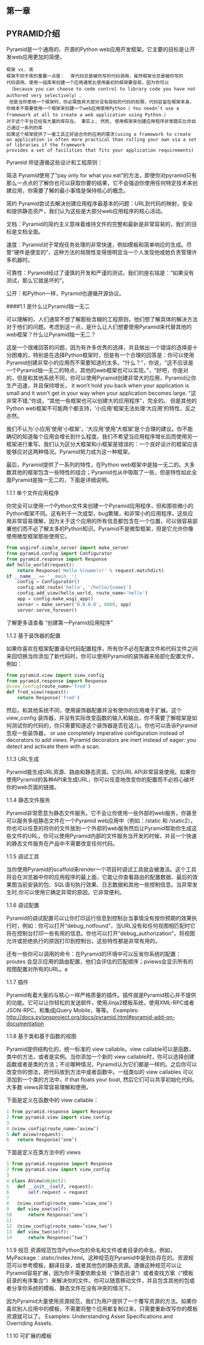 第一章
---------------------
## PYRAMID介绍
Pyramid是一个通用的、开源的Python web应用开发框架。它主要的目标是让开发web应用更加的简便。
```
框架 vs. 库 
框架不同于库的重要一点是：  库代码总是被你写的代码调用，虽然框架也总是被你写的
代码调用。使用一组库来创建一个应用通常比使用最初的框架要容易，因为你可以
 （because you can choose to cede control to library code you have not authored very selectively）.
 但是当你使用一个框架时，你必需放弃大部分没有授权的代码的权限，代码驻留在框架本身，
你根本不需要使用一个框架来创建一个web应用使用Python（ You needn’t use a framework at all to create a web application using Python.） 
对于这个平台已经有大量的库存在。 事实上, 然而, 使用框架来创建应用程序非常踏实比你自己通过一系列的库
如果这个框架提供了一套工具正好适合你的应用的需求(using a framework to create
an application is often more practical than rolling your own via a set of libraries if the framework
provides a set of facilities that fits your application requirements)
```

Pyramid 师徒遵循这些设计和工程原则：

简洁 Pyramid使用了“pay only for what you eat”的方法，即使你对pyramid只有那么一点点的了解你也可以获取你要的结果，它不会强迫你使用任何特定技术来创建应用，你需要了解的最小事情是保持核心的概念。

简约 Pyramid尝试去解决创建应用程序最基本的问题：URL到代码的映射，安全和提供静态资产，我们认为这些是大部分web应用程序的核心活动。

文档：Pyramid的简约主义意味着维持文件的完整和最新是非常容易的，我们的目标是文档全面。

速度：Pyramid对于常规任务处理的非常快速，例如模板和简单响应的生成。尽管“硬件是便宜的”，这种方法的局限性变得很明显当一个人发现他或她负责管理许多机器时。

可靠性：Pyramid经过了谨慎的开发和严谨的测试，我们的座右铭是：“如果没有测试，那么它就是坏的”。

公开：和Python一样，Pyramid也遵循开源协议。

####1.1 是什么让Pyramid独一无二

可以理解的，人们通常不想了解那些含糊的工程原则，他们想了解具体的解决方法对于他们的问题。考虑到这一点，是什么让人们想要使用Pyramid来代替其他的web框架？什么让Pyramid独一无二？

这是一个很难回答的问题，因为有许多优秀的选择，并且做出一个错误的选择是十分困难的，特别是在选择Python框架时，但是有一个合理的回答是：你可以使用Pyramid创建非常小的应用而不需要知道的太多。“什么？”，你说，“这不应该是一个Pyramid独一无二的特点，其他的web框架也可以实现。”，“好吧，你是对的，但是和其他系统不同，你可以使用Pyramid创建非常大的应用，Pyramid让你生产迅速，并且保持增长，
it won’t hold
you back when your application is small and it won’t get in your way when your application becomes
large. “这非常不错,”你说，“其他一些框架也可以创建大的应用程序”，完全的。
但是其他的Python web框架不可能两个都支持，‘小应用’框架无法处理‘大应用’的特性，反之亦然。

我们不认为‘小应用’使用‘小框架’，‘大应用’使用‘大框架’是个合理的建议。你不能确切的知道每个应用会增长到什么程度。我们不希望当应用程序增长后而使用另一框架进行重写。我们认为区分大框架和小框架是错误的：一个良好设计的框架应该能够应对这两种情况。Pyramid努力成为这一种框架。

最后，Pyramid提供了一系列的特性，在Python web框架中是独一无二的。大多数其他的框架包含一些特性的组合；Pyramid也从中吸取了一些，但是特性如此全面Pyramid是独一无二的，下面是详细说明。

1.1.1 单个文件应用程序

你完全可以使用一个Python文件来创建一个Pyramid应用程序，但和那些微小的Python框架不同。这有利于一次成型，bug繁殖，和非常小的应用程序。这些应用非常容易理解，因为关于这个应用的所有信息都包含在一个位置，可以很容易部署他们而不必了解太多的Python知识。Pyramid不是微型框架，但是它允许你像使用微型框架那些使用它。

```python
from wsgiref.simple_server import make_server
from pyramid.config import Configurator
from pyramid.response import Response
def hello_world(request):
	return Response('Hello %(name)s!' % request.matchdict)
if __name__ == '__main__':
	config = Configurator()
	config.add_route('hello', '/hello/{name}')
	config.add_view(hello_world, route_name='hello')
	app = config.make_wsgi_app()
	server = make_server('0.0.0.0', 8080, app)
	server.serve_forever()
```
了解更多请查看 “创建第一Pyramid应用程序”

1.1.2 基于装饰器的配置

如果你喜欢在框架配置语句代码配置程序，所有你不必在配置文件和代码文件之间来回切换当你添加了新代码时，你可以使用Pyramid的装饰器来局部化配置文件，例如：

```python 
from pyramid.view import view_config
from pyramid.response import Response
@view_config(route_name='fred')
def fred_view(request):
    return Response('fred')
```

然后，和其他系统不同，使用装饰器配置并没有使你的应用难于扩展。这个 view_config 装饰器，并没有实际改变函数的输入和输出，你不需要了解框架是如何测试你的代码的，你只需要知道这个装饰器是否在这儿。你也可以告诉Pyramid忽视一些装饰器， or use completely imperative configuration
instead of decorators to add views. Pyramid decorators are inert instead of eager: you detect and activate
them with a scan.

1.1.3 URL生成

Pyramid能生成URL资源、路由和静态资源。它的URL API非常容易使用。如果你使用Pyramid的各种API来生成URL，你可以任意地改变你的配置而不必担心破坏你的web页面的链接。

1.1.4 静态文件服务

Pyramid非常愿意为静态文件服务。它不会让你使用一些外部的web服务，你甚至可以服务多组静态文件在一个Pyramid web应用中（例如：/static 和 /static2）。你也可以任意的将你的文件放到一个外部的web服务然后让Pyramid帮助你生成这些文件的URL，你可以使用Pyramid内部的文件服务当开发的时候，并且一个快速的静态文件服务在产品中不需要改变任何代码。

1.1.5 调试工具

当你使用Pyramid的scaffold来render一个项目时调试工具就会被激活。这个工具将会在浏览器中你的应用程序的最上面，它能让你查看路由的配置数据、最后的效果图当前安装的包、SQL语句执行效果、日志数据和其他一些控制信息。当异常发生时,你可以使用它确定异常的原因，它非常便利。

1.1.6 调试配置

Pyramid的调试配置可以让你打印运行信息到控制台当事情没有按你预期的效果执行时，例如：你可以打开“debug_notfound”，当URL没有和任何视图相匹配时它将在控制台打印一些有用的信息。你也可以打开“debug_authorization”，将视图允许或拒绝执行的原因打印到控制台。这些特性都是非常有用的。

还有一些你可以调用的命令：在Pyramid的环境中可以反省你系统的配置：proutes 会显示应用的路由配置，他们会评估的匹配顺序；pviews会显示所有的视图配置对所有的URL。a

1.1.7 插件

Pyramid有着大量的与核心一样严格质量的插件。插件就是Pyramid核心并不提供的功能。它可以让你轻松的发送邮件，使用Jinja2模板系统，使用XML-RPC或者JSON-RPC，和集成jQuery Mobile，等等。
Examples: http://docs.pylonsproject.org/docs/pyramid.html#pyramid-add-on-documentation

1.1.8 基于类和基于函数的视图

Pyramid提供结构化的，统一标准的 view callable。view callable可以是函数，类中的方法，或者是实例。当你添加一个新的 view callable时，你可以选择创建函数或者是类的方法；不论哪种情况，Pyramid认为它们都是一样的。之后你可以改变你的想法，把代码放到方法中或者函数中。一组类似的 view callables 可以添加到一个类的方法中，if that floats your boat, 然后它们可以共享初始化代码。大多数 views非常容易理解和使用。

下面是定义在函数中的 view callable：
```python
1 from pyramid.response import Response
2 from pyramid.view import view_config
3
4 @view_config(route_name=’aview’)
5 def aview(request):
6 	return Response(’one’)
```

下面是定义在类方法中的 views
```python
1 from pyramid.response import Response
2 from pyramid.view import view_config
3
4 class AView(object):
5 	def __init__(self, request):
6 		self.request = request
7
8 	@view_config(route_name=’view_one’)
9 	def view_one(self):
10 		return Response(’one’)
11
12 	@view_config(route_name=’view_two’)
13 	def view_two(self):
14 		return Response(’two’)
```

1.1.9 规范
资源规范包含Python包的命名和文件或者目录的命名，例如，MyPackage：static/index.html。这种规范在Pyramid中是到处存在的。资源规范可以参考模板，翻译目录，或者其他包的静态资源。遵循这种规范可以让Pyramid容易扩展，因为你不需要依赖全局（“静态目录”）或者查找方案（“模板目录的有序集合”）来解决你的文件。你可以随意移动文件，并且包含其他的包或者分享你系统的模板、静态文件在没有冲突的情况下。

因为Pyramid大量使用资源规范，我们为用户提供了一个覆写资源的方法。如果你喜欢别人应用中的模板，不需要将整个应用都复制过来，只需要重新改写你的模板资源就可以了。
Examples: Understanding Asset Specifications and Overriding Assets.

1.1.10 可扩展的模板


